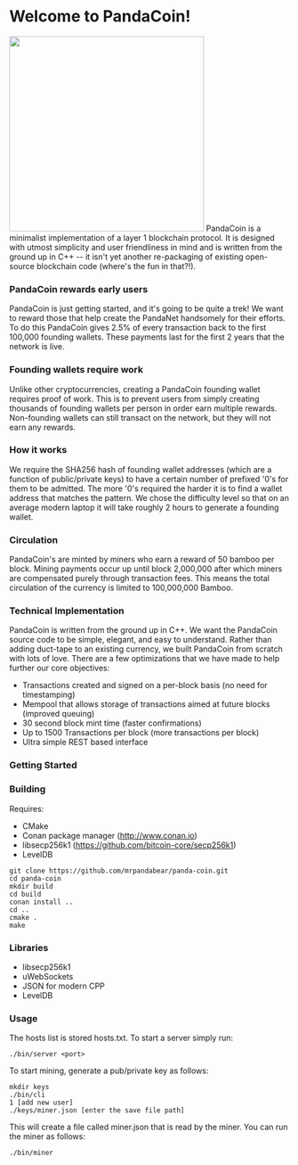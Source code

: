 Welcome to PandaCoin! 
====================
<image src="https://github.com/mr-pandabear/panda-website/blob/master/site/static/logo.png" width="350"/>
PandaCoin is a minimalist implementation of a layer 1 blockchain protocol. It is designed with utmost simplicity and user friendliness in mind and is written from the ground up in C++ -- it isn't yet another re-packaging of existing open-source blockchain code (where's the fun in that?!). 

### PandaCoin rewards early users
PandaCoin is just getting started, and it's going to be quite a trek! We want to reward those that help create the PandaNet handsomely for their efforts. To do this PandaCoin gives 2.5% of every transaction back to the first 100,000 founding wallets. These payments last for the first 2 years that the network is live.

### Founding wallets require work
Unlike other cryptocurrencies, creating a PandaCoin founding wallet requires proof of work. This is to prevent users from simply creating thousands of founding wallets per person in order earn multiple rewards. Non-founding wallets can still transact on the network, but they will not earn any rewards.

### How it works
We require the SHA256 hash of founding wallet addresses (which are a function of public/private keys) to have a certain number of prefixed '0's for them to be admitted. The more '0's required the harder it is to find a wallet address that matches the pattern. We chose the difficulty level so that on an average modern laptop it will take roughly 2 hours to generate a founding wallet.

### Circulation
PandaCoin's are minted by miners who earn a reward of 50 bamboo per block. Mining payments occur up until block 2,000,000 after which miners are compensated purely through transaction fees. This means the total circulation of the currency is limited to 100,000,000 Bamboo.


### Technical Implementation
PandaCoin is written from the ground up in C++. We want the PandaCoin source code to be simple, elegant, and easy to understand. Rather than adding duct-tape to an existing currency, we built PandaCoin from scratch with lots of love. There are a few optimizations that we have made to help further our core objectives:
* Transactions created and signed on a per-block basis (no need for timestamping)
* Mempool that allows storage of transactions aimed at future blocks (improved queuing)
* 30 second block mint time (faster confirmations)
* Up to 1500 Transactions per block (more transactions per block)
* Ultra simple REST based interface

### Getting Started

### Building
Requires:
* CMake
* Conan package manager (http://www.conan.io)
* libsecp256k1 (https://github.com/bitcoin-core/secp256k1)
* LevelDB
```
git clone https://github.com/mrpandabear/panda-coin.git
cd panda-coin
mkdir build
cd build
conan install ..
cd ..
cmake .
make
```
### Libraries
* libsecp256k1
* uWebSockets
* JSON for modern CPP
* LevelDB
### Usage
The hosts list is stored hosts.txt. To start a server simply run:
```
./bin/server <port>
```

To start mining, generate a pub/private key as follows:
```
mkdir keys
./bin/cli
1 [add new user]
./keys/miner.json [enter the save file path]
```

This will create a file called miner.json that is read by the miner. You can run the miner as follows:
```
./bin/miner
```







